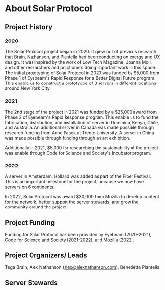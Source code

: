 # About Solar Protocol

## Project History

### 2020

The Solar Protocol project began in 2020. It grew out of previous research that Brain, Nathanson, and Piantella had been conducting on energy and UX design. It was inspired by the work of Low Tech Magazine, Joanna Moll, and other researchers and practioners doing important work in this space. The initial prototyping of Solar Protocol in 2020 was funded by $5,000 from Phase 1 of Eyebeam's Rapid Response for a Better Digital Future program. This enable us to construct a prototyope of 3 servers in different locations around New York City.

### 2021
The 2nd stage of the project in 2021 was funded by a $25,000 award from Phase 2 of Eyebeam's Rapid Response program. This enable us to fund the fabrication, distribution, and installation of server in Dominica, Kenya, Chile, and Australia. An additional server in Canada was made possible through research funding from Anne Pasek at Trente University. A server in China was made possible through funding through an art exhibition.

Additionally in 2021, $5,000 for researching the sustainability of the project was enable through Code for Science and Society's Incubator program.

### 2022

A server in Amsterdam, Holland was added as part of the Fiber Festival. This is an important milestone for the project, because we now have servers on 6 continents.

In 2022, Solar Protocol was award $30,000 from Mozilla to develop content for the network, better support the server stewards, and grow the community around the project.

## Project Funding

Funding for Solar Protocol has been provided by Eyebeam (2020-2021), Code for Science and Society (2021-2022), and Mozilla (2022).

## Project Organizers/ Leads

Tega Brain, Alex Nathanson (alex@alexnathanson.com), Benedetta Piantella

## Server Stewards